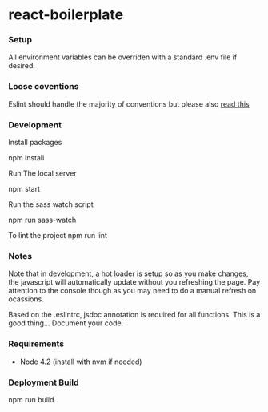 # react-boilerplate

### Setup
All environment variables can be overriden with a standard .env file if desired.

### Loose coventions
Eslint should handle the majority of conventions but please also [read this](https://gist.github.com/chiedojohn/50f5cf4e900523e24586)

### Development
Install packages

  npm install

Run The local server

  npm start

Run the sass watch script

  npm run sass-watch

To lint the project
  npm run lint

### Notes
Note that in development, a hot loader is setup so as you make changes, the javascript will automatically update without you refreshing the page. Pay attention to the console though as you may need to do a manual refresh on ocassions.

Based on the .eslintrc, jsdoc annotation is required for all functions. This is a good thing... Document your code.

### Requirements
- Node 4.2 (install with nvm if needed)

### Deployment Build

  npm run build
